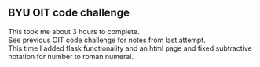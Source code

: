 ## BYU OIT code challenge <br>
This took me about 3 hours to complete. <br>
See previous OIT code challenge for notes from last attempt. <br>
This time I added flask functionality and an html page and fixed subtractive notation for number to roman numeral. <br>
